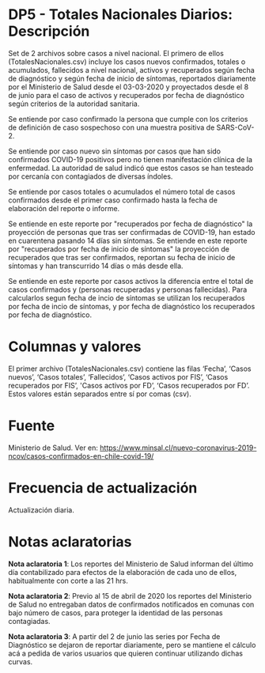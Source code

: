 # DP5 - Totales Nacionales Diarios: Descripción
Set de 2 archivos sobre casos a nivel nacional. El primero de ellos (TotalesNacionales.csv) incluye los casos nuevos confirmados, totales o acumulados, fallecidos a nivel nacional, activos y recuperados según fecha de diagnóstico y según fecha de inicio de síntomas, reportados diariamente por el Ministerio de Salud desde el 03-03-2020 y proyectados desde el 8 de junio para el caso de activos y recuperados por fecha de diagnóstico según criterios de la autoridad sanitaria.

Se entiende por caso confirmado la persona que cumple con los criterios de definición de caso sospechoso con una muestra positiva de SARS-CoV-2.

Se entiende por caso nuevo sin síntomas por casos que han sido confirmados COVID-19 positivos pero no tienen manifestación clínica de la enfermedad. La autoridad de salud indicó que estos casos se han testeado por cercanía con contagiados de diversas índoles.

Se entiende por casos totales o acumulados el número total de casos confirmados desde el primer caso confirmado hasta la fecha de elaboración del reporte o informe. 

Se entiende en este reporte por "recuperados por fecha de diagnóstico" la proyección de personas que tras ser confirmadas de COVID-19, han estado en cuarentena pasando 14 días sin síntomas. Se entiende en este reporte por "recuperados por fecha de inicio de síntomas" la proyección de recuperados que tras ser confirmados, reportan su fecha de inicio de síntomas y han transcurrido 14 días o más desde ella.

Se entiende en este reporte por casos activos la diferencia entre el total de casos confirmados y (personas recuperadas y personas fallecidas). Para calcularlos segun fecha de incio de síntomas se utilizan los recuperados por fecha de incio de síntomas, y por fecha de diagnóstico los recuperados por fecha de diagnóstico.

# Columnas y valores
El primer archivo (TotalesNacionales.csv) contiene las filas ‘Fecha’, ‘Casos nuevos’, ‘Casos totales’, ‘Fallecidos’, ‘Casos activos por FIS’, ‘Casos recuperados por FIS’, 'Casos activos por FD’, ‘Casos recuperados por FD’. Estos valores están separados entre sí por comas (csv).

# Fuente
Ministerio de Salud. Ver en:
https://www.minsal.cl/nuevo-coronavirus-2019-ncov/casos-confirmados-en-chile-covid-19/

# Frecuencia de actualización
Actualización diaria. 

# Notas aclaratorias

**Nota aclaratoria 1**:  Los reportes del Ministerio de Salud informan del último día contabilizado para efectos de la elaboración de cada uno de ellos, habitualmente con corte a las 21 hrs. 

**Nota aclaratoria 2**: Previo al 15 de abril de 2020 los reportes del Ministerio de Salud no entregaban datos de confirmados notificados en comunas con bajo número de casos, para proteger la identidad de las personas contagiadas.

**Nota aclaratoria 3**: A partir del 2 de junio las series por Fecha de Diagnóstico se dejaron de reportar diariamente, pero se mantiene el cálculo acá a pedida de varios usuarios que quieren continuar utilizando dichas curvas.

